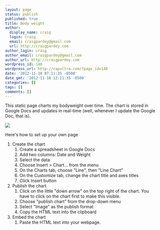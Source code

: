 ```yaml
---
layout: page
status: publish
published: true
title: Body weight
author:
  display_name: craig
  login: craig
  email: craigpardey@gmail.com
  url: http://craigpardey.com
author_login: craig
author_email: craigpardey@gmail.com
author_url: http://craigpardey.com
wordpress_id: 140
wordpress_url: http://capultra.com/?page_id=140
date: '2012-11-18 07:11:35 -0500'
date_gmt: '2012-11-18 12:11:35 -0500'
categories: []
tags: []
comments: []
---
```


This static page charts my bodyweight over time. The chart is stored in Google
Docs and updates in real-time (well, whenever I update the Google Doc, that
is).

![](https://docs.google.com/spreadsheet/oimg?key=0AheyLfB2mO7edHdORjB3RFVWRkp6czJvUDAwVlU2cnc&oid=1&zx=vmdm4wmf2af4)

Here's how to set up your own page

1. Create the chart 
    1. Create a spreadsheet in Google Docs
    2. Add two columns: Date and Weight
    3. Select the data
    4. Choose Insert > Chart... from the menu
    5. On the Charts tab, choose "Line", then "Line Chart"
    6. On the Customize tab, change the chart title and axes titles
    7. Click Insert button
2. Publish the chart 
    1. Click on the little "down arrow" on the top right of the chart. You have to click on the chart first to make this visible.
    2. Choose "publish chart" from the drop-down menu
    3. Select "Image" as the publish format
    4. Copy the HTML text into the clipboard
3. Embed the chart 
    1. Paste the HTML text into your webpage.

